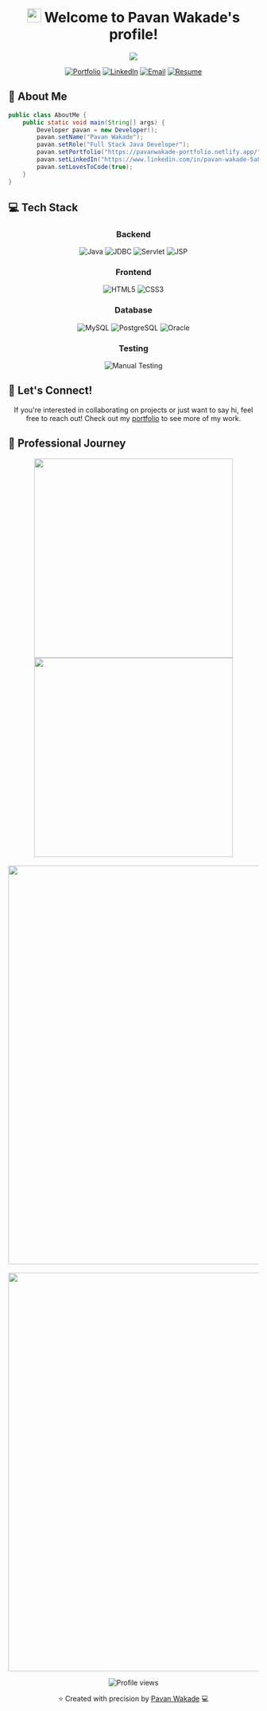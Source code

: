 <h1 align="center">
  <img src="https://media.giphy.com/media/hvRJCLFzcasrR4ia7z/giphy.gif" width="28">
  Welcome to Pavan Wakade's profile!
</h1>

<p align="center">
  <img src="https://readme-typing-svg.herokuapp.com/?lines=Full+Stack+Java+Developer;Always+learning+new+things&font=Fira%20Code&center=true&width=440&height=45&color=f75c7e&vCenter=true&size=22">
</p>

<div align="center">
  
  [![Portfolio](https://img.shields.io/badge/Portfolio-FF5722?style=for-the-badge&logo=todoist&logoColor=white)](https://pavanwakade-portfolio.netlify.app/)
  [![LinkedIn](https://img.shields.io/badge/LinkedIn-0077B5?style=for-the-badge&logo=linkedin&logoColor=white)](https://www.linkedin.com/in/pavan-wakade-5a851b25b/)
  [![Email](https://img.shields.io/badge/Email-D14836?style=for-the-badge&logo=gmail&logoColor=white)](mailto:pavanwakade199@gmail.com)
  [![Resume](https://img.shields.io/badge/Resume-4285F4?style=for-the-badge&logo=google-drive&logoColor=white)](https://drive.google.com/drive/folders/1Kan1NIHjEDnytGzDGkvyebdrgBbUc3bT?usp=drive_link)
  
</div>

## 🚀 About Me

```java
public class AboutMe {
    public static void main(String[] args) {
        Developer pavan = new Developer();
        pavan.setName("Pavan Wakade");
        pavan.setRole("Full Stack Java Developer");
        pavan.setPortfolio("https://pavanwakade-portfolio.netlify.app/");
        pavan.setLinkedIn("https://www.linkedin.com/in/pavan-wakade-5a851b25b/");
        pavan.setLovesToCode(true);
    }
}
```

## 💻 Tech Stack

<div align="center">
  
### Backend
![Java](https://img.shields.io/badge/Java-ED8B00?style=for-the-badge&logo=java&logoColor=white)
![JDBC](https://img.shields.io/badge/JDBC-007396?style=for-the-badge&logo=java&logoColor=white)
![Servlet](https://img.shields.io/badge/Servlet-FF5733?style=for-the-badge&logo=java&logoColor=white)
![JSP](https://img.shields.io/badge/JSP-007396?style=for-the-badge&logo=java&logoColor=white)

### Frontend
![HTML5](https://img.shields.io/badge/HTML5-E34F26?style=for-the-badge&logo=html5&logoColor=white)
![CSS3](https://img.shields.io/badge/CSS3-1572B6?style=for-the-badge&logo=css3&logoColor=white)

### Database
![MySQL](https://img.shields.io/badge/MySQL-4479A1?style=for-the-badge&logo=mysql&logoColor=white)
![PostgreSQL](https://img.shields.io/badge/PostgreSQL-316192?style=for-the-badge&logo=postgresql&logoColor=white)
![Oracle](https://img.shields.io/badge/Oracle-F80000?style=for-the-badge&logo=Oracle&logoColor=white)

### Testing
![Manual Testing](https://img.shields.io/badge/Manual_Testing-8A2BE2?style=for-the-badge&logo=testing-library&logoColor=white)

</div>


## 🤝 Let's Connect!

<div align="center">
  
  If you're interested in collaborating on projects or just want to say hi, feel free to reach out! Check out my [portfolio](https://pavanwakade-portfolio.netlify.app/) to see more of my work.
  
  
</div>


## 🌟 Professional Journey

<div align="center">
  <img src="https://github-readme-stats.vercel.app/api?username=pavanwakade&show_icons=true&theme=github_dark&hide_border=true&bg_color=0d1117" width="400">
  <img src="https://github-readme-streak-stats.herokuapp.com/?user=pavanwakade&theme=github-dark-blue&hide_border=true&background=0d1117" width="400">
</div>

<br>
<div align="center">
  <img src="https://github-profile-summary-cards.vercel.app/api/cards/profile-details?username=pavanwakade&theme=github_dark" width="800">
</div>



<br>



<div align="center">
  <img src="https://github-readme-activity-graph.vercel.app/graph?username=pavanwakade&theme=github-compact&hide_border=true" width="800">
</div>


<p align="center">
  <img src="https://komarev.com/ghpvc/?username=pavanwakade&color=blue" alt="Profile views">
</p>
<div align="center">
  ⭐️ Created with precision by <a href="https://github.com/pavanwakade">Pavan Wakade</a> 💻
</div>
